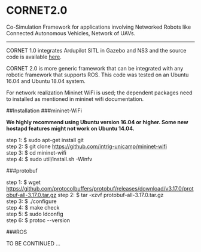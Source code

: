 # CORNET2.0
Co-Simulation Framework for applications involving Networked Robots like Connected Autonomous Vehicles, Network of UAVs. 

---
 
CORNET 1.0 integrates Ardupilot SITL in Gazebo and NS3 and the source code is available [here](https://github.com/srikrishna3118/CORNET.git).

CORNET 2.0 is more generic framework that can be integrated with any robotic framework that supports ROS. This code was tested on an Ubuntu 16.04 and Ubuntu 18.04 system.

For network realization Mininet WiFi is used; the dependent packages need to installed as mentioned in mininet wifi documentation. 

##Installation 
###mininet-WiFi

**We highly recommend using Ubuntu version 16.04 or higher. Some new hostapd features might not work on Ubuntu 14.04.**

step 1: $ sudo apt-get install git  
step 2: $ git clone https://github.com/intrig-unicamp/mininet-wifi  
step 3: $ cd mininet-wifi  
step 4: $ sudo util/install.sh -Wlnfv  

###protobuf

step 1: $ wget https://github.com/protocolbuffers/protobuf/releases/download/v3.17.0/protobuf-all-3.17.0.tar.gz
step 2: $ tar -xzvf protobuf-all-3.17.0.tar.gz
\
step 3: $ ./configure
\
step 4: $ make check 
\
step 5: $ sudo ldconfig
\
step 6: $ protoc --version

###ROS

TO BE CONTINUED ...
